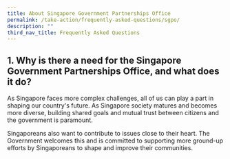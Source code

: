 ```yaml
---
title: About Singapore Government Partnerships Office
permalink: /take-action/frequently-asked-questions/sgpo/
description: ""
third_nav_title: Frequently Asked Questions
---
```

## 1. Why is there a need for the Singapore Government Partnerships Office, and what does it do? 

As Singapore faces more complex challenges, all of us can play a part in shaping our country's future. As Singapore society matures and becomes more diverse, building shared goals and mutual trust between citizens and the government is paramount. 

Singaporeans also want to contribute to issues close to their heart. The Government welcomes this and is committed to supporting more ground-up efforts by Singaporeans to shape and improve their communities. 

